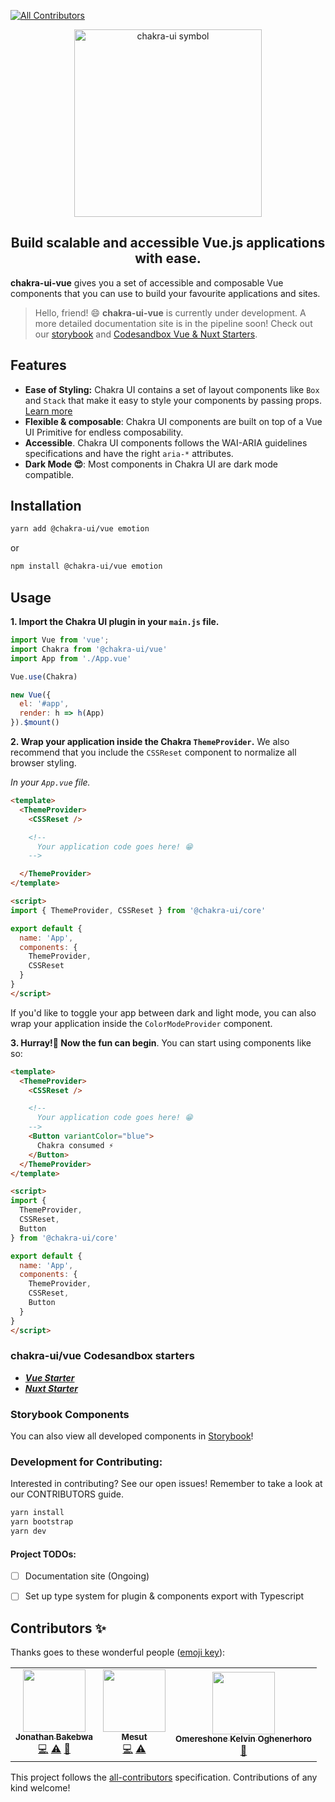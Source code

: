 
<!-- ALL-CONTRIBUTORS-BADGE:START - Do not remove or modify this section -->
[![All Contributors](https://img.shields.io/badge/all_contributors-3-orange.svg?style=flat-square)](#contributors-)
<!-- ALL-CONTRIBUTORS-BADGE:END -->

<p align="center">
  <a href="https://github.com/chakra-ui/chakra-ui-vue">
    <img src="https://res.cloudinary.com/xtellar/image/upload/v1584203487/chakra-ui/chakra-ui-vue.png" alt="chakra-ui symbol" width="300" />
  </a>
</p>

<h2 align="center">Build scalable and accessible Vue.js applications with ease.</h2>

**chakra-ui-vue** gives you a set of accessible and composable Vue components that you can use to build your favourite applications and sites.

> Hello, friend! 😄
> **chakra-ui-vue** is currently under development. A more detailed documentation site is in the pipeline soon! Check out our [storybook]() and [Codesandbox Vue & Nuxt Starters](https://codesandbox.io/s/chakra-ui-vue-starter-2sy0g).

## Features

- **Ease of Styling:** Chakra UI contains a set of layout components like `Box` and
  `Stack` that make it easy to style your components by passing props.
  [Learn more](https://chakra-ui.com/style-props)
- **Flexible & composable**: Chakra UI components are built on top of a Vue UI Primitive for endless composability.
- **Accessible**. Chakra UI components follows the WAI-ARIA guidelines
  specifications and have the right `aria-*` attributes.
- **Dark Mode 😍**: Most components in Chakra UI are dark mode compatible.

## Installation
```bash
yarn add @chakra-ui/vue emotion
```
or
```bash
npm install @chakra-ui/vue emotion
```

## Usage
**1. Import the Chakra UI plugin in your `main.js` file.**

```js
import Vue from 'vue';
import Chakra from '@chakra-ui/vue'
import App from './App.vue'

Vue.use(Chakra)

new Vue({
  el: '#app',
  render: h => h(App)
}).$mount()

```
**2. Wrap your application inside the Chakra `ThemeProvider`.** We also recommend that you include the `CSSReset` component to normalize all browser styling.

_In your `App.vue` file._
```html
<template>
  <ThemeProvider>
    <CSSReset />

    <!--
      Your application code goes here! 😁
    -->

  </ThemeProvider>
</template>

<script>
import { ThemeProvider, CSSReset } from '@chakra-ui/core'

export default {
  name: 'App',
  components: {
    ThemeProvider,
    CSSReset
  }
}
</script>
```
If you'd like to toggle your app between dark and light mode, you can also wrap your application inside the `ColorModeProvider` component.

**3. Hurray!🎉 Now the fun can begin**. You can start using components like so:
```html
<template>
  <ThemeProvider>
    <CSSReset />

    <!--
      Your application code goes here! 😁
    -->
    <Button variantColor="blue">
      Chakra consumed ⚡️
    </Button>
  </ThemeProvider>
</template>

<script>
import {
  ThemeProvider,
  CSSReset,
  Button
} from '@chakra-ui/core'

export default {
  name: 'App',
  components: {
    ThemeProvider,
    CSSReset,
    Button
  }
}
</script>
```

### chakra-ui/vue Codesandbox starters
- [**_Vue Starter_**](https://codesandbox.io/s/chakra-ui-vue-starter-2sy0g)
- [**_Nuxt Starter_**](https://codesandbox.io/s/chakra-ui-nuxt-demo-f8tq4)
  
### Storybook Components
You can also view all developed components in [Storybook](https://chakra-ui-vue.netlify.com)!

### Development for Contributing:
Interested in contributing? See our open issues! Remember to take a look at our CONTRIBUTORS guide.

```bash
yarn install
yarn bootstrap
yarn dev
```

#### Project TODOs:
- [ ] Documentation site (Ongoing)
- [ ] Set up type system for plugin & components export with Typescript


## Contributors ✨

Thanks goes to these wonderful people ([emoji key](https://allcontributors.org/docs/en/emoji-key)):

<!-- ALL-CONTRIBUTORS-LIST:START - Do not remove or modify this section -->
<!-- prettier-ignore-start -->
<!-- markdownlint-disable -->
<table>
  <tr>
    <td align="center"><a href="https://jbakebwa.dev"><img src="https://avatars2.githubusercontent.com/u/21237954?v=4" width="100px;" alt=""/><br /><sub><b>Jonathan Bakebwa</b></sub></a><br /><a href="https://github.com/codebender828/kiwi-ui/commits?author=codebender828" title="Code">💻</a> <a href="https://github.com/codebender828/kiwi-ui/commits?author=codebender828" title="Tests">⚠️</a> <a href="https://github.com/codebender828/kiwi-ui/commits?author=codebender828" title="Documentation">📖</a></td>
    <td align="center"><a href="http://twitter.com/imesutkoca"><img src="https://avatars2.githubusercontent.com/u/342666?v=4" width="100px;" alt=""/><br /><sub><b>Mesut</b></sub></a><br /><a href="https://github.com/codebender828/kiwi-ui/commits?author=koca" title="Code">💻</a> <a href="https://github.com/codebender828/kiwi-ui/commits?author=koca" title="Tests">⚠️</a></td>
    <td align="center"><a href="http://bit.ly/becomeworldclass"><img src="https://avatars0.githubusercontent.com/u/24433274?v=4" width="100px;" alt=""/><br /><sub><b>Omereshone Kelvin Oghenerhoro</b></sub></a><br /><a href="https://github.com/codebender828/kiwi-ui/commits?author=DominusKelvin" title="Documentation">📖</a></td>
  </tr>
</table>

<!-- markdownlint-enable -->
<!-- prettier-ignore-end -->
<!-- ALL-CONTRIBUTORS-LIST:END -->

This project follows the [all-contributors](https://github.com/all-contributors/all-contributors) specification. Contributions of any kind welcome!
